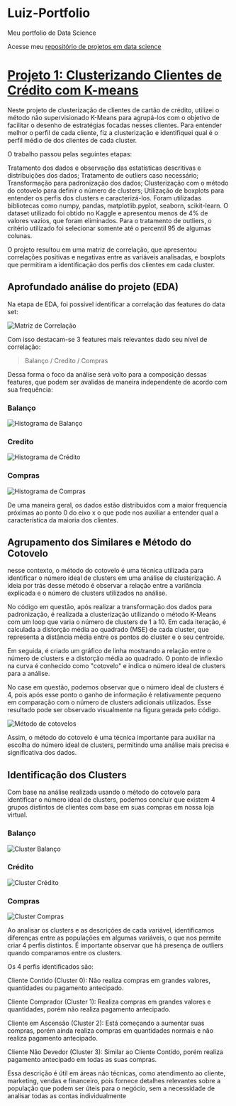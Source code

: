 # Luiz-Portfolio
Meu portfolio de Data Science

Acesse meu [repositório de projetos em data science](https://github.com/Luiz-Faro/Projetos-Data-Science)

# [Projeto 1: Clusterizando Clientes de Crédito com K-means](https://github.com/Luiz-Faro/Projetos-Data-Science/blob/main/Clustering_Kmeans-checkpoint.ipynb)

Neste projeto de clusterização de clientes de cartão de crédito, utilizei o método não supervisionado K-Means para agrupá-los com o objetivo de facilitar o desenho de estratégias focadas nesses clientes. Para entender melhor o perfil de cada cliente, fiz a clusterização e identifiquei qual é o perfil médio de dos clientes de cada cluster.

O trabalho passou pelas seguintes etapas:

Tratamento dos dados e observação das estatísticas descritivas e distribuições dos dados;
Tratamento de outliers caso necessário;
Transformação para padronização dos dados;
Clusterização com o método do cotovelo para definir o número de clusters;
Utilização de boxplots para entender os perfis dos clusters e caracterizá-los.
Foram utilizadas bibliotecas como numpy, pandas, matplotlib.pyplot, seaborn, scikit-learn. O dataset utilizado foi obtido no Kaggle e apresentou menos de 4% de valores vazios, que foram eliminados. Para o tratamento de outliers, o critério utilizado foi selecionar somente até o percentil 95 de algumas colunas.

O projeto resultou em uma matriz de correlação, que apresentou correlações positivas e negativas entre as variáveis analisadas, e boxplots que permitiram a identificação dos perfis dos clientes em cada cluster.

## Aprofundado análise do projeto (EDA)

Na etapa de EDA, foi possivel identificar a correlação das features do data set: 

![Matriz de Correlação](Imagens/Matriz%20Cor.png)

Com isso destacam-se 3 features mais relevantes dado seu nível de correlação: 
> Balanço /
> Credito /
> Compras

Dessa forma o foco da análise será volto para a composição dessas features, que podem ser avalidas de maneira independente de acordo com sua frequência: 

### Balanço
![Histograma de Balanço](Imagens/Hist%20Balance.png)

### Credito
![Histograma de Crédito](Imagens/Hist%20Credit%20Limit.png)

### Compras
![Histograma de Compras](Imagens/Hist%20Purchase.png)

De uma maneira geral, os dados estão distribuidos com a maior frequencia próximas ao ponto 0 do eixo x o que pode nos auxiliar a entender qual a característica da maioria dos clientes. 

## Agrupamento dos Similares e Método do Cotovelo 

nesse contexto, o método do cotovelo é uma técnica utilizada para identificar o número ideal de clusters em uma análise de clusterização. A ideia por trás desse método é observar a relação entre a variância explicada e o número de clusters utilizados na análise.

No código em questão, após realizar a transformação dos dados para padronização, é realizada a clusterização utilizando o método K-Means com um loop que varia o número de clusters de 1 a 10. Em cada iteração, é calculada a distorção média ao quadrado (MSE) de cada cluster, que representa a distância média entre os pontos do cluster e o seu centroide.

Em seguida, é criado um gráfico de linha mostrando a relação entre o número de clusters e a distorção média ao quadrado. O ponto de inflexão na curva é conhecido como "cotovelo" e indica o número ideal de clusters para a análise.

No case em questão, podemos observar que o número ideal de clusters é 4, pois após esse ponto o ganho de informação é relativamente pequeno em comparação com o número de clusters adicionais utilizados. Esse resultado pode ser observado visualmente na figura gerada pelo código.

![Método de cotovelos](Imagens/Cotovelo%20K%20means.png)

Assim, o método do cotovelo é uma técnica importante para auxiliar na escolha do número ideal de clusters, permitindo uma análise mais precisa e significativa dos dados.

## Identificação dos Clusters

Com base na análise realizada usando o método do cotovelo para identificar o número ideal de clusters, podemos concluir que existem 4 grupos distintos de clientes com base em suas compras em nossa loja virtual.

### Balanço
![Cluster Balanço](Imagens/Clusters%20Balance.png)

### Crédito
![Cluster Crédito](Imagens/Clusters%20Credit%20Limit.png)

### Compras
![Cluster Compras](Imagens/Clusters%20Purchase.png)

Ao analisar os clusters e as descrições de cada variável, identificamos diferenças entre as populações em algumas variáveis, o que nos permite criar 4 perfis distintos. É importante observar que há presença de outliers quando comparamos entre os clusters.

Os 4 perfis identificados são:

Cliente Contido (Cluster 0): Não realiza compras em grandes valores, quantidades ou pagamento antecipado.

Cliente Comprador (Cluster 1): Realiza compras em grandes valores e quantidades, porém não realiza pagamento antecipado.

Cliente em Ascensão (Cluster 2): Está começando a aumentar suas compras, porém ainda realiza compras em quantidades normais e não realiza pagamento antecipado.

Cliente Não Devedor (Cluster 3): Similar ao Cliente Contido, porém realiza pagamento antecipado em todas as suas compras.

Essa descrição é útil em áreas não técnicas, como atendimento ao cliente, marketing, vendas e financeiro, pois fornece detalhes relevantes sobre a população que podem ser úteis para o negócio, sem a necessidade de analisar todas as contas individualmente

